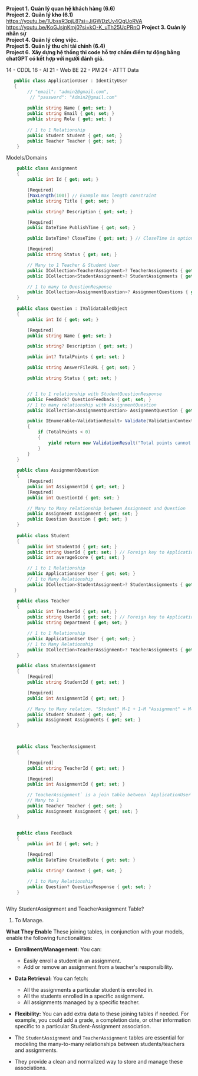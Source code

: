 **Project 1.** **Quản lý quan hệ khách hàng (6.6)**  
**Project 2. Quản lý kho (6.1)**  
https://youtu.be/1UbssR3pjL8?si=JjGWDzUv4QgUoRVA
https://youtu.be/KoGJsjnKmj0?si=kO-K_uTh25UcPRnO
**Project 3. Quản lý nhân sự**  
**Project 4. Quản lý công việc.**  
**Project 5. Quản lý thu chi tài chính (6.4)**  
**Project 6.** **Xây dựng hệ thống thi code hỗ trợ chấm điểm tự động bằng chatGPT có kết hợp với người đánh giá.**

14 - CDDL
16 - AI
21 - Web BE
22 - PM
24 - ATTT
Data
```cs
   public class ApplicationUser : IdentityUser
   {
        // "email": "admin2@gmail.com", 
	     // "password": "Admin2@gmail.com"
	
	    public string Name { get; set; }
	    public string Email { get; set; }
	    public string Role { get; set; }
	
	    // 1 to 1 Relationship
	    public Student Student { get; set; } 
	    public Teacher Teacher { get; set; }
	}
```
Models/Domains
```cs
    public class Assignment
    {
        public int Id { get; set; }

        [Required]
        [MaxLength(100)] // Example max length constraint
        public string Title { get; set; }

        public string? Description { get; set; }

        [Required]
        public DateTime PublishTime { get; set; }

        public DateTime? CloseTime { get; set; } // CloseTime is optional 

        [Required]
        public string Status { get; set; }

        // Many to 1 Teacher & Student User
        public ICollection<TeacherAssignment>? TeacherAssignments { get; set; } // Change to
        public ICollection<StudentAssignment>? StudentAssignments { get; set; } // Change to ICollection

        // 1 to many to QuestionResponse
        public ICollection<AssignmentQuestion>? AssignmentQuestions { get; set; }
    }
    
    public class Question : IValidatableObject
    {
        public int Id { get; set; }

        [Required]
        public string Name { get; set; }

        public string? Description { get; set; }

        public int? TotalPoints { get; set; }

        public string AnswerFileURL { get; set; }

        public string Status { get; set; }


        // 1 to 1 relationship with StudentQuestionResponse
        public FeedBack? QuestionFeedback { get; set; }
        // 1 to many relationship with AssignmentQuestion
        public ICollection<AssignmentQuestion> AssignmentQuestion { get; set; }

        public IEnumerable<ValidationResult> Validate(ValidationContext validationContext)
        {
            if (TotalPoints < 0)
            {
                yield return new ValidationResult("Total points cannot be negative.", new[] { nameof(TotalPoints) });
            }
        }
    }
	    
    public class AssignmentQuestion
    {
        [Required]
        public int AssignmentId { get; set; }
        [Required]
        public int QuestionId { get; set; }

        // Many to Many relationship between Assignment and Question
        public Assignment Assignment { get; set; }
        public Question Question { get; set; }
    }
   
    public class Student 
    {
        public int StudentId { get; set; }
        public string UserId { get; set; } // Foreign key to ApplicationUser
        public int averageScore { get; set; }

        // 1 to 1 Relationship
        public ApplicationUser User { get; set; }
        // 1 to Many Relationship
        public ICollection<StudentAssignment>? StudentAssignments { get; set; }
   }

    public class Teacher 
    {
        public int TeacherId { get; set; }
        public string UserId { get; set; } // Foreign key to ApplicationUser
        public string Department { get; set; }

        // 1 to 1 Relationship
        public ApplicationUser User { get; set; }
        // 1 to Many Relationship
        public ICollection<TeacherAssignment>? TeacherAssignments { get; set; }
    }

    public class StudentAssignment
    {
        [Required]
        public string StudentId { get; set; }

        [Required]
        public int AssignmentId { get; set; }

        // Many to Many relation. "Student" M-1 + 1-M "Assignment" = M-M
        public Student Student { get; set; }
        public Assignment Assignments { get; set; }    
    }


    
    public class TeacherAssignment
    {

        [Required]
        public string TeacherId { get; set; }

        [Required]
        public int AssignmentId { get; set; }

        // TeacherAssignment` is a join table between `ApplicationUser` and `Assignment`
        // Many to 1
        public Teacher Teacher { get; set; }
        public Assignment Assignment { get; set; }
    }

    
    public class FeedBack
    {
        public int Id { get; set; }

        [Required]
        public DateTime CreatedDate { get; set; }

        public string? Context { get; set; }

        // 1 to Many Relationship
        public Question? QuestionResponse { get; set; }
    }
    
```

Why StudentAssignment and TeacherAssignment Table?
1. To Manage.

**What They Enable**
These joining tables, in conjunction with your models, enable the following functionalities:

- **Enrollment/Management:** You can:
    
    - Easily enroll a student in an assignment.
    - Add or remove an assignment from a teacher's responsibility.
    
- **Data Retrieval:** You can fetch:
    
    - All the assignments a particular student is enrolled in.
    - All the students enrolled in a specific assignment.
    - All assignments managed by a specific teacher.
    
- **Flexibility:** You can add extra data to these joining tables if needed. For example, you could add a grade, a completion date, or other information specific to a particular Student-Assignment association.

- The `StudentAssignment` and `TeacherAssignment` tables are essential for modeling the many-to-many relationships between students/teachers and assignments.
- They provide a clean and normalized way to store and manage these associations.